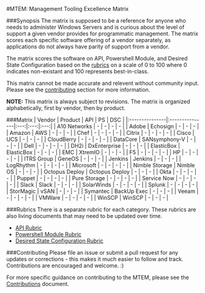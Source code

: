 #MTEM: Management Tooling Excellence Matrix

###Synopsis
The matrix is supposed to be a reference for anyone who needs to administer Windows Servers and is curious about the level of support a given vendor provides for programmatic management. The matrix scores each specific software offering of a vendor separately, as applications do not always have parity of support from a vendor. 

The matrix scores the software on API, Powershell Module, and Desired State Configuration based on the [rubrics](#rubrics) on a scale of 0 to 100 where 0 indicates non-existant and 100 represents best-in-class. 

This matrix cannot be made accurate and relevent without community input. Please see the [contributing](#contributing) section for more information.

**NOTE:** This matrix is always subject to revisions. The matrix is organized alphabetically, first by vendor, then by product.

###Matrix
| Vendor         | Product        | API | PS  | DSC |
|:---------------|:---------------|:---:|:---:|:---:|
| A10 Networks   | -              |  -  |  -  |  -  |
| Adobe          | Echosign       |  -  |  -  |  -  |
| Amazon         | AWS            |  -  |  -  |  -  |
| Chef           | -              |  -  |  -  |  -  |
| Citrix         | -              |  -  |  -  |  -  |
| Cisco          | UCS            |  -  |  -  |  -  |
| CloudBerry     | -              |  -  |  -  |  -  |
| DataCore       | SANsymphony-V  |  -  |  -  |  -  |
| Dell           | -              |  -  |  -  |  -  |
| DH2i           | DxEnterprise   |  -  |  -  |  -  |
| ElasticBox     | ElasticBox     |  -  |  -  |  -  |
| EMC            | XtremIO        |  -  |  -  |  -  |
| F5             | -              |  -  |  -  |  -  |
| HP             | -              |  -  |  -  |  -  |
| ITRS Group     | GeneOS         |  -  |  -  |  -  |
| Jenkins        | Jenkins        |  -  |  -  |  -  |
| LogRhythm      | -              |  -  |  -  |  -  |
| Microsoft      | -              |  -  |  -  |  -  |
| Nimble Storage | Nimble OS      |  -  |  -  |  -  |
| Octopus Deploy | Octopus Deploy |  -  |  -  |  -  |
| Okta           | -              |  -  |  -  |  -  |
| Puppet         | -              |  -  |  -  |  -  |
| Pure Storage   | -              |  -  |  -  |  -  |
| Service Now    | -              |  -  |  -  |  -  |
| Slack          | Slack          |  -  |  -  |  -  |
| SolarWinds     | -              |  -  |  -  |  -  |
| Splunk         | -              |  -  |  -  |  -  |
| StorMagic      | vSAN           |  -  |  -  |  -  |
| Symantec       | BackUp Exec    |  -  |  -  |  -  |
| Veeam          | -              |  -  |  -  |  -  |
| VMWare         | -              |  -  |  -  |  -  |
| WinSCP         | WinSCP         |  -  |  -  |  -  |


###Rubrics
There is a separate rubric for each category. These rubrics are also living documents that may need to be updated over time. 
* [API Rubric](\Rubrics\API.md)
* [Powershell Module Rubric](\Rubrics\PS.md)
* [Desired State Configuration Rubric](\Rubrics\DSC.md)

###Contributing
Please file an issue or submit a pull request for any updates or corrections - this makes it much easier to follow and track. Contributions are encouraged and welcome. :)

For more specific guidance on contributing to the MTEM, please see the [Contributions](Contributions.md) document. 
